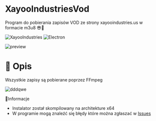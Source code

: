 # XayooIndustriesVod
Program do pobierania zapisów VOD ze strony xayooindustries.us w formacie m3u8 😎🤙

![XayooIndustries](https://img.shields.io/badge/%F0%9F%98%8E-XayooIndustries-yellow)
![Electron](https://img.shields.io/badge/%F0%9F%98%8E-Electron-lightblue)

![preview](https://i.imgur.com/ZVC8sDp.png)

# 🧐 Opis
Wszystkie zapisy są pobierane poprzez FFmpeg

![dddqwe](https://user-images.githubusercontent.com/34755589/107665808-1b0e2600-6c8e-11eb-9ee3-b0d003510e5e.png)

📝Informacje
- Instalator został skompilowany na architekture x64
- W programie mogą znaleźć się błędy które można zgłaszać w [Issues](https://github.com/anKordii/XayooIndustriesVod/issues)
